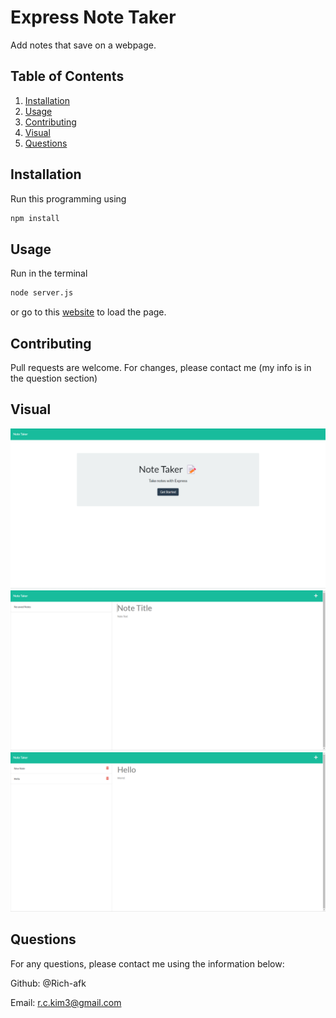 # Express Note Taker

Add notes that save on a webpage.

## Table of Contents
1. [Installation](#installation)
2. [Usage](#usage)
3. [Contributing](#contributin)
4. [Visual](#visual)
5. [Questions](#questions)
    
## Installation

Run this programming using 

```bash
npm install
```

## Usage
    
Run in the terminal
```bash
node server.js
```
or go to this [website](https://salty-brook-89178.herokuapp.com/notes) to load the page.

## Contributing

Pull requests are welcome. For changes, please contact me (my info is in the question section)
    
## Visual

![Homepage](./images/Screenshot%202022-03-25%20160953.png)
![Notes Page](./images/Screenshot%202022-03-25%20161055.png)
![Added Note](./images/Screenshot%202022-03-25%20161222.png)

## Questions

For any questions, please contact me using the information below:

Github: @Rich-afk
    
Email: r.c.kim3@gmail.com

